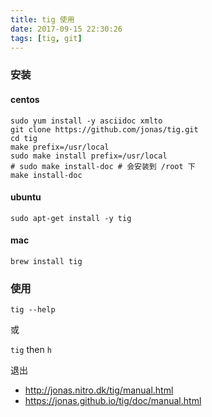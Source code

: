 ```yaml
---
title: tig 使用
date: 2017-09-15 22:30:26
tags: [tig, git]
---
```


### 安装

#### centos

```
sudo yum install -y asciidoc xmlto
git clone https://github.com/jonas/tig.git
cd tig
make prefix=/usr/local
sudo make install prefix=/usr/local
# sudo make install-doc # 会安装到 /root 下
make install-doc
```

#### ubuntu

```
sudo apt-get install -y tig
```

#### mac

```
brew install tig
```

<!--more-->

### 使用


`tig --help`

或

`tig` then `h`

退出

* <http://jonas.nitro.dk/tig/manual.html>
* <https://jonas.github.io/tig/doc/manual.html>


